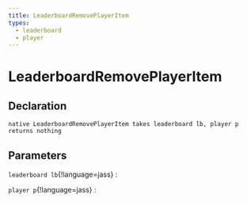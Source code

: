 ```yaml
---
title: LeaderboardRemovePlayerItem
types:
  - leaderboard
  - player
---
```


# LeaderboardRemovePlayerItem

## Declaration

```jass
native LeaderboardRemovePlayerItem takes leaderboard lb, player p returns nothing
```

## Parameters
`leaderboard lb`{!language=jass}
: 

`player p`{!language=jass}
: 
